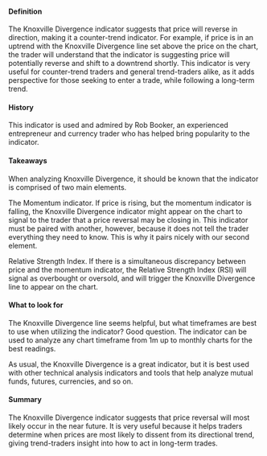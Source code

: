 #### Definition

The Knoxville Divergence indicator suggests that price will reverse in direction, making it a counter-trend indicator. For example, if price is in an uptrend with the Knoxville Divergence line set above the price on the chart, the trader will understand that the indicator is suggesting price will potentially reverse and shift to a downtrend shortly. This indicator is very useful for counter-trend traders and general trend-traders alike, as it adds perspective for those seeking to enter a trade, while following a long-term trend.

#### History 

This indicator is used and admired by Rob Booker, an experienced entrepreneur and currency trader who has helped bring popularity to the indicator.

#### Takeaways

When analyzing Knoxville Divergence, it should be known that the indicator is comprised of two main elements.

The Momentum indicator. If price is rising, but the momentum indicator is falling, the Knoxville Divergence indicator might appear on the chart to signal to the trader that a price reversal may be closing in. This indicator must be paired with another, however, because it does not tell the trader everything they need to know. This is why it pairs nicely with our second element.

Relative Strength Index. If there is a simultaneous discrepancy between price and the momentum indicator, the Relative Strength Index (RSI) will signal as overbought or oversold, and will trigger the Knoxville Divergence line to appear on the chart.

#### What to look for

The Knoxville Divergence line seems helpful, but what timeframes are best to use when utilizing the indicator? Good question. The indicator can be used to analyze any chart timeframe from 1m up to monthly charts for the best readings. 

As usual, the Knoxville Divergence is a great indicator, but it is best used with other technical analysis indicators and tools that help analyze mutual funds, futures, currencies, and so on.

#### Summary

The Knoxville Divergence indicator suggests that price reversal will most likely occur in the near future. It is very useful because it helps traders determine when prices are most likely to dissent from its directional trend, giving trend-traders insight into how to act in long-term trades.